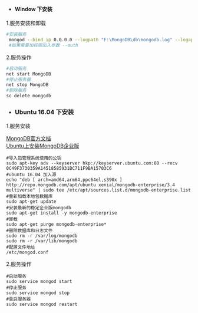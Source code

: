 * #### Window 下安装

1.服务安装和卸载

```bash
#安装服务
 mongod --bind_ip 0.0.0.0 --logpath "F:\MongoDB\db\mongodb.log" --logappend  --dbpath "F:\MongoDB\db" --port 27017 --serviceName "MongoDB" --serviceDisplayName "MongoDB" -- install
 #如果需要加权限加入参数 --auth
```

2.服务操作

```bash
#启动服务
net start MongoDB
#停止服务器
net stop MongoDB
#删除服务
sc delete mongodb
```

* ### Ubuntu 16.04 下安装

1.服务安装

[MongoDB官方文档](https://docs.mongodb.com/manual/)  
[Ubuntu上安装MongoDB企业版](https://docs.mongodb.com/manual/tutorial/install-mongodb-enterprise-on-ubuntu/)

```
#导入包管理系统使用的公钥
sudo apt-key adv --keyserver hkp://keyserver.ubuntu.com:80 --recv 0C49F3730359A14518585931BC711F9BA15703C6
#ubuntu 16.04 加入源
echo "deb [ arch=amd64,arm64,ppc64el,s390x ] http://repo.mongodb.com/apt/ubuntu xenial/mongodb-enterprise/3.4 multiverse" | sudo tee /etc/apt/sources.list.d/mongodb-enterprise.list
#重新加载本地包数据库
sudo apt-get update
#安装最新的稳定企业版mongodb
sudo apt-get install -y mongodb-enterprise
#卸载
sudo apt-get purge mongodb-enterprise*
#删除数据库和日志文件
sudo rm -r /var/log/mongodb
sudo rm -r /var/lib/mongodb
#配置文件地址
/etc/mongod.conf
```

2.服务操作

```
#启动服务
sudo service mongod start
#停止服务
sudo service mongod stop
#重启服务器
sudo service mongod restart
```



